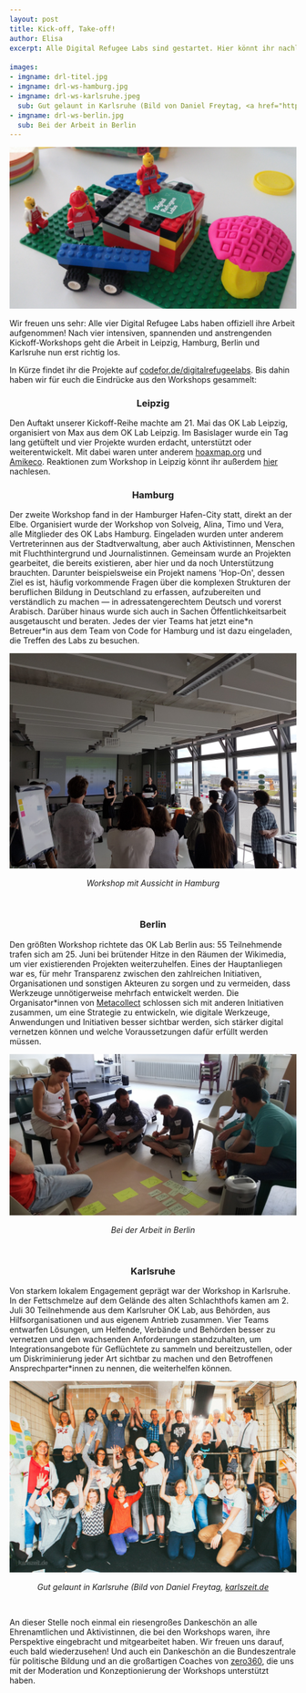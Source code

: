```yaml
---
layout: post
title: Kick-off, Take-off! 
author: Elisa
excerpt: Alle Digital Refugee Labs sind gestartet. Hier könnt ihr nachlesen, woran sie in den nächsten Monaten arbeiten werden.

images:
- imgname: drl-titel.jpg
- imgname: drl-ws-hamburg.jpg
- imgname: drl-ws-karlsruhe.jpeg
  sub: Gut gelaunt in Karlsruhe (Bild von Daniel Freytag, <a href="http://karlszeit.de">karlszeit.de</a>)
- imgname: drl-ws-berlin.jpg
  sub: Bei der Arbeit in Berlin 
---
```


![drl-titel](/assets/blog/drl-titel.jpg)


Wir freuen uns sehr: Alle vier Digital Refugee Labs haben offiziell ihre Arbeit aufgenommen! Nach vier intensiven, spannenden und anstrengenden Kickoff-Workshops geht die Arbeit in Leipzig, Hamburg, Berlin und Karlsruhe nun erst richtig los. 

In Kürze findet ihr die Projekte auf <a href="codefor.de/digitalrefugeelabs">codefor.de/digitalrefugeelabs</a>. Bis dahin haben wir für euch die Eindrücke aus den Workshops gesammelt:

<h3 style="text-align: center">Leipzig</h3>
Den Auftakt unserer Kickoff-Reihe machte am 21. Mai das OK Lab Leipzig, organisiert von Max aus dem OK Lab Leipzig. Im Basislager wurde ein Tag lang getüftelt und vier Projekte wurden erdacht, unterstützt oder weiterentwickelt. Mit dabei waren unter anderem <a href="http://hoaxmap.org">hoaxmap.org</a> und <a href="https://github.com/CodeforLeipzig/amikeco">Amikeco</a>. Reaktionen zum Workshop in Leipzig könnt ihr außerdem <a href="codefor.de/blog/drl-workshop-leipzig">hier</a> nachlesen.


<h3 style="text-align: center">Hamburg</h3>
Der zweite Workshop fand in der Hamburger Hafen-City statt, direkt an der Elbe. Organisiert wurde der Workshop von Solveig, Alina, Timo und Vera, alle Mitglieder des OK Labs Hamburg. Eingeladen wurden unter anderem Vertreterinnen aus der Stadtverwaltung, aber auch Aktivistinnen, Menschen mit Fluchthintergrund und Journalistinnen. Gemeinsam wurde an Projekten gearbeitet, die bereits existieren, aber hier und da noch Unterstützung brauchten. Darunter beispielsweise ein Projekt namens 'Hop-On', dessen Ziel es ist, häufig vorkommende Fragen über die komplexen Strukturen der beruflichen Bildung in Deutschland zu erfassen, aufzubereiten und verständlich zu machen — in adressatengerechtem Deutsch und vorerst Arabisch. Darüber hinaus wurde sich auch in Sachen Öffentlichkeitsarbeit ausgetauscht und beraten. Jedes der vier Teams hat jetzt eine*n Betreuer*in aus dem Team von Code for Hamburg und ist dazu eingeladen, die Treffen des Labs zu besuchen. 

![drl-ws-hamburg](/assets/blog/drl-ws-hamburg.jpg)
*<center>Workshop mit Aussicht in Hamburg</center>*

<br>

<h3 style="text-align: center">Berlin</h3>
Den größten Workshop richtete das OK Lab Berlin aus: 55 Teilnehmende trafen sich am 25. Juni bei brütender Hitze in den Räumen der Wikimedia, um vier existierenden Projekten weiterzuhelfen. Eines der Hauptanliegen war es, für mehr Transparenz zwischen den zahlreichen Initiativen, Organisationen und sonstigen Akteuren zu sorgen und zu vermeiden, dass Werkzeuge unnötigerweise mehrfach entwickelt werden. Die Organisator*innen von <a href="metacollect.org">Metacollect</a> schlossen sich mit anderen Initiativen zusammen, um eine Strategie zu entwickeln, wie digitale Werkzeuge, Anwendungen und Initiativen besser sichtbar werden, sich stärker digital vernetzen können und welche Voraussetzungen dafür erfüllt werden müssen. 


![drl-ws-berlin](/assets/blog/drl-ws-berlin.jpg)
*<center>Bei der Arbeit in Berlin</center>*

<br>

<h3 style="text-align: center">Karlsruhe</h3>
Von starkem lokalem Engagement geprägt war der Workshop in Karlsruhe. In der Fettschmelze auf dem Gelände des alten Schlachthofs kamen am 2. Juli 30 Teilnehmende aus dem Karlsruher OK Lab, aus Behörden, aus Hilfsorganisationen und aus eigenem Antrieb zusammen. Vier Teams entwarfen Lösungen, um Helfende, Verbände und Behörden besser zu vernetzen und den wachsenden Anforderungen standzuhalten, um Integrationsangebote für Geflüchtete zu sammeln und bereitzustellen, oder um Diskriminierung jeder Art sichtbar zu machen und den Betroffenen Ansprechparter*innen zu nennen, die weiterhelfen können. 

![drl-ws-karlsruhe](/assets/blog/drl-ws-karlsruhe.jpeg)
*<center>Gut gelaunt in Karlsruhe (Bild von Daniel Freytag, <a href="http://karlszeit.de">karlszeit.de</a></center>*

<br>

An dieser Stelle noch einmal ein riesengroßes Dankeschön an alle Ehrenamtlichen und Aktivistinnen, die bei den Workshops waren, ihre Perspektive eingebracht und mitgearbeitet haben. Wir freuen uns darauf, euch bald wiederzusehen! Und auch ein Dankeschön an die Bundeszentrale für politische Bildung und an die großartigen Coaches von <a href="http://zero360innovation.com">zero360</a>, die uns mit der Moderation und Konzeptionierung der Workshops unterstützt haben.